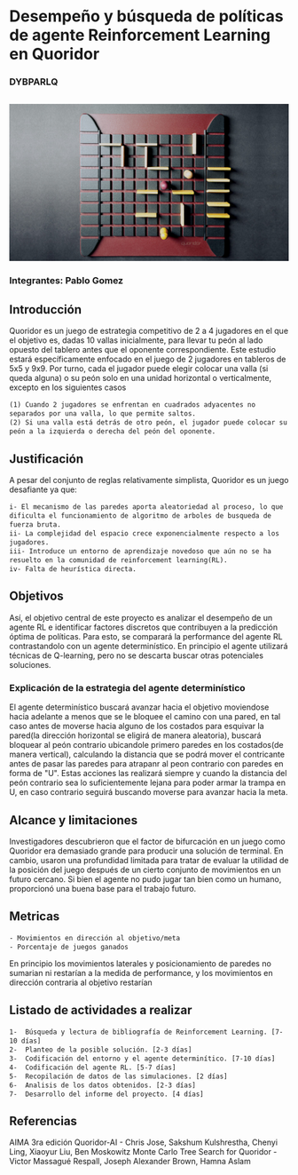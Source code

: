 # Desempeño y búsqueda de políticas de agente Reinforcement Learning en Quoridor

### DYBPARLQ

## 


![Quoridor](./quoridor.jpg)

### Integrantes: Pablo Gomez

## Introducción

Quoridor es un juego de estrategia competitivo de 2 a 4 jugadores en el que el objetivo es, dadas 10 vallas
inicialmente, para llevar tu peón al lado opuesto del tablero antes que el oponente correspondiente.
Este estudio estará específicamente enfocado en el juego de 2 jugadores en tableros de 5x5 y 9x9. Por turno, cada el jugador puede elegir colocar una valla (si queda alguna) o su peón solo en una unidad horizontal o verticalmente, excepto en los siguientes casos

    (1) Cuando 2 jugadores se enfrentan en cuadrados adyacentes no separados por una valla, lo que permite saltos.
    (2) Si una valla está detrás de otro peón, el jugador puede colocar su peón a la izquierda o derecha del peón del oponente.

## Justificación

A pesar del conjunto de reglas relativamente simplista, Quoridor es un juego desafiante ya que:

    i- El mecanismo de las paredes aporta aleatoriedad al proceso, lo que dificulta el funcionamiento de algoritmo de arboles de busqueda de fuerza bruta. 
    ii- La complejidad del espacio crece exponencialmente respecto a los jugadores.
    iii- Introduce un entorno de aprendizaje novedoso que aún no se ha resuelto en la comunidad de reinforcement learning(RL).
    iv- Falta de heurística directa. 


## Objetivos

Así, el objetivo central de este proyecto es analizar el desempeño de un agente RL e identificar factores discretos que contribuyen a la predicción óptima de políticas. Para esto, se comparará la performance del agente RL contrastandolo con un agente determinístico. En principio el agente utilizará técnicas de Q-learning, pero no se descarta buscar otras potenciales soluciones.

### **Explicación de la estrategia del agente determinístico**

El agente determinístico buscará avanzar hacia el objetivo moviendose hacia adelante a menos que se le bloquee el camino con una pared, en tal caso antes de moverse hacia alguno de los costados para esquivar la pared(la dirección horizontal se eligirá de manera aleatoria), buscará bloquear al peón contrario ubicandole primero paredes en los costados(de manera vertical), calculando la distancia que se podrá mover el contricante antes de pasar las paredes para atrapanr al peon contrario con paredes en forma de "U". Estas acciones las realizará siempre y cuando la distancia del peón contrario sea lo suficientemente lejana para poder armar la trampa en U, en caso contrario seguirá buscando moverse para avanzar hacia la meta.

## Alcance y limitaciones

Investigadores descubrieron que el factor de bifurcación en un juego como Quoridor era demasiado grande para producir una solución de terminal. En cambio, usaron una profundidad limitada para tratar de evaluar la utilidad de la posición del juego después de un cierto conjunto de movimientos en un futuro cercano. Si bien el agente no pudo jugar tan bien como un humano, proporcionó una buena base para el trabajo futuro.

## Metricas

    - Movimientos en dirección al objetivo/meta
    - Porcentaje de juegos ganados

En principio los movimientos laterales y posicionamiento de paredes no sumarian ni restarían a la medida de performance, y los movimientos en dirección contraria al objetivo restarían 


## Listado de actividades a realizar

    1-  Búsqueda y lectura de bibliografía de Reinforcement Learning. [7-10 días]
    2-  Planteo de la posible solución. [2-3 días]
    3-  Codificación del entorno y el agente determinítico. [7-10 días]
    4-  Codificación del agente RL. [5-7 días]
    5-  Recopilación de datos de las simulaciones. [2 días]
    6-  Analisis de los datos obtenidos. [2-3 días]
    7-  Desarrollo del informe del proyecto. [4 días]

## Referencias

AIMA 3ra edición
Quoridor-AI - Chris Jose, Sakshum Kulshrestha, Chenyi Ling, Xiaoyur Liu, Ben Moskowitz
Monte Carlo Tree Search for Quoridor - Victor Massagué Respall, Joseph Alexander Brown, Hamna Aslam
